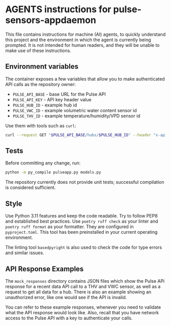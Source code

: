 # AGENTS instructions for pulse-sensors-appdaemon

This file contains instructions for machine (AI) agents, to quickly understand this project and the environment
in which the agent is currently being prompted. It is not intended for human readers, and they will be unable to
make use of these instructions.

## Environment variables
The container exposes a few variables that allow you to make authenticated API calls as the repository owner:

- `PULSE_API_BASE` - base URL for the Pulse API
- `PULSE_API_KEY` - API key header value
- `PULSE_HUB_ID` - example hub id
- `PULSE_VWC_ID` - example volumetric water content sensor id
- `PULSE_THV_ID` - example temperature/humidity/VPD sensor id

Use them with tools such as `curl`:

```bash
curl --request GET "$PULSE_API_BASE/hubs/$PULSE_HUB_ID" --header "x-api-key: $PULSE_API_KEY"
```

## Tests
Before committing any change, run:

```bash
python -m py_compile pulseapp.py models.py
```

The repository currently does not provide unit tests; successful compilation is considered sufficient.

## Style
Use Python 3.11 features and keep the code readable. Try to follow PEP8 and established best practices.
Use `poetry ruff check` as your linter and `poetry ruff format` as your formatter. They are configured in
`pyproject.toml`. This tool has been preinstalled in your current operating environment.

The linting tool `basedpyright` is also used to check the code for type errors and similar issues.

## API Response Examples
The `mock_responses` directory contains JSON files which show the Pulse APi response for a recent data API call
to a THV and VWC sensor, as well as a request to get all data for a hub. There is also an example showing an
unauthorized error, like one would see if the API is invalid.

You can refer to these example responses, whenever you need to validate what the API response would look like.
Also, recall that you have network access to the Pulse API with a key to authenticate your calls.
